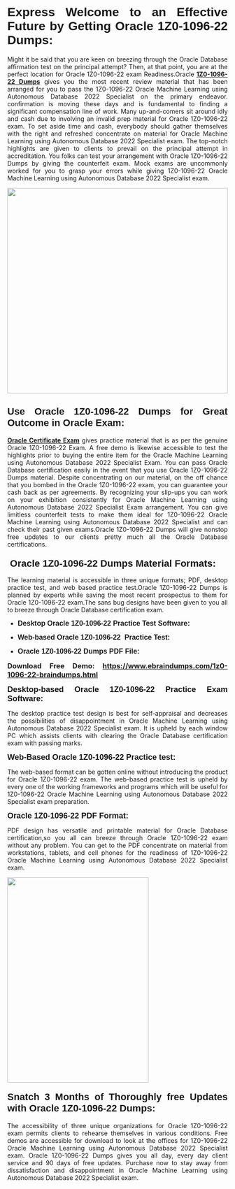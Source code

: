 <h1 dir="ltr" style="text-align: justify;"><span style="font-family:Verdana,Geneva,sans-serif;"><b>Express Welcome to an Effective Future by Getting Oracle 1Z0-1096-22 Dumps:</b></span></h1>

<p dir="ltr" style="text-align: justify;">Might it be said that you are keen on breezing through the Oracle Database affirmation test on the principal attempt? Then, at that point, you are at the perfect location for Oracle 1Z0-1096-22 exam Readiness.Oracle <a href="https://www.ebraindumps.com/1z0-1096-22-braindumps.html" target="_self"><strong>1Z0-1096-22 Dumps</strong></a> gives you the most recent review material that has been arranged for you to pass the 1Z0-1096-22 Oracle Machine Learning using Autonomous Database 2022 Specialist on the primary endeavor. confirmation is moving these days and is fundamental to finding a significant compensation line of work. Many up-and-comers sit around idly and cash due to involving an invalid prep material for Oracle 1Z0-1096-22 exam. To set aside time and cash, everybody should gather themselves with the right and refreshed concentrate on material for Oracle Machine Learning using Autonomous Database 2022 Specialist exam. The top-notch highlights are given to clients to prevail on the principal attempt in accreditation. You folks can test your arrangement with Oracle 1Z0-1096-22 Dumps by giving the counterfeit exam. Mock exams are uncommonly worked for you to grasp your errors while giving 1Z0-1096-22 Oracle Machine Learning using Autonomous Database 2022 Specialist exam.</p>

<p dir="ltr" style="text-align: justify;"><a href="https://www.ebraindumps.com/1z0-1096-22-braindumps.html" target="_self"><img alt="" src="https://lh3.googleusercontent.com/pw/AMWts8Aj3tb-wF0OMpw147T1Bg9eAAj9fKo6ifFWMDCc6oU3qtU3KEqtRsEM2KRmm3UaDWRNIl4uKsuW21qaZWMz89XK1ad3jQX9oZiQAoJqInwJqRGpkLNoXMJEdtJjmgXii-lFlTr95P8IcS6Zx1e4FG44=w1098-h617-no?authuser=4" style="width: 100%; height: 470px;" /></a></p>

<h2 dir="ltr" style="text-align: justify;"><span style="font-size:22px;"><span style="font-family:Verdana,Geneva,sans-serif;"><strong>Use Oracle 1Z0-1096-22 Dumps for Great Outcome in Oracle Exam:</strong></span></span></h2>

<p dir="ltr" style="text-align: justify;"><a href="https://www.ebraindumps.com/oracle-database-dumps.html" target="_self"><strong>Oracle Certificate Exam</strong></a> gives practice material that is as per the genuine Oracle 1Z0-1096-22 Exam. A free demo is likewise accessible to test the highlights prior to buying the entire item for the Oracle Machine Learning using Autonomous Database 2022 Specialist Exam. You can pass Oracle Database certification easily in the event that you use Oracle 1Z0-1096-22 Dumps material. Despite concentrating on our material, on the off chance that you bombed in the Oracle 1Z0-1096-22 exam, you can guarantee your cash back as per agreements. By recognizing your slip-ups you can work on your exhibition consistently for Oracle Machine Learning using Autonomous Database 2022 Specialist Exam arrangement. You can give limitless counterfeit tests to make them ideal for 1Z0-1096-22 Oracle Machine Learning using Autonomous Database 2022 Specialist and can check their past given exams.Oracle 1Z0-1096-22 Dumps will give nonstop free updates to our clients pretty much all the Oracle Database certifications.</p>

<h3 dir="ltr" style="text-align: justify;"><span style="font-size:22px;"><span style="font-family:Verdana,Geneva,sans-serif;"><strong> Oracle 1Z0-1096-22 Dumps Material Formats:</strong></span></span></h3>

<p dir="ltr" style="text-align: justify;">The learning material is accessible in three unique formats; PDF, desktop practice test, and web based practice test.Oracle 1Z0-1096-22 Dumps is planned by experts while saving the most recent prospectus to them for Oracle 1Z0-1096-22 exam.The sans bug designs have been given to you all to breeze through Oracle Database certification exam.</p>

<ul dir="ltr">
	<li style="text-align: justify;"><span style="font-size:16px;"><span style="font-family:Verdana,Geneva,sans-serif;"><b>Desktop Oracle 1Z0-1096-22 Practice Test Software: </b></span></span></li>
	<li style="text-align: justify;">
	<p><span style="font-size:16px;"><span style="font-family:Verdana,Geneva,sans-serif;"><b id="docs-internal-guid-44b45a43-7fff-2325-b530-fbb6de77fdb4">Web-based Oracle 1Z0-1096-22  Practice Test:</b></span></span></p>
	</li>
	<li role="presentation" style="text-align: justify;"><span style="font-size:16px;"><span style="font-family:Verdana,Geneva,sans-serif;"><b id="docs-internal-guid-44b45a43-7fff-2325-b530-fbb6de77fdb4">Oracle 1Z0-1096-22 Dumps PDF File:</b> </span></span></li>
</ul>

<p dir="ltr" style="text-align: justify;"><span style="font-size:16px;"><strong>Download Free Demo: <a href="https://www.ebraindumps.com/1z0-1096-22-braindumps.html" target="_self">https://www.ebraindumps.com/1z0-1096-22-braindumps.html</a></strong></span></p>

<p dir="ltr" style="text-align: justify;"><span style="font-size:18px;"><span style="font-family:Verdana,Geneva,sans-serif;"><b id="docs-internal-guid-44b45a43-7fff-2325-b530-fbb6de77fdb4">Desktop-based </b><b>Oracle 1Z0-1096-22 Practice Exam Software:</b></span></span></p>

<p dir="ltr" style="text-align: justify;">The desktop practice test design is best for self-appraisal and decreases the possibilities of disappointment in Oracle Machine Learning using Autonomous Database 2022 Specialist exam. It is upheld by each window PC which assists clients with clearing the Oracle Database certification exam with passing marks.</p>

<p dir="ltr" style="text-align: justify;"><span style="font-size:18px;"><span style="font-family:Verdana,Geneva,sans-serif;"><b>Web-Based Oracle 1Z0-1096-22 Practice test:</b></span></span></p>

<p dir="ltr" style="text-align: justify;">The web-based format can be gotten online without introducing the product for Oracle 1Z0-1096-22 exam. The web-based practice test is upheld by every one of the working frameworks and programs which will be useful for 1Z0-1096-22 Oracle Machine Learning using Autonomous Database 2022 Specialist exam preparation.</p>

<p dir="ltr" style="text-align: justify;"><span style="font-size:18px;"><span style="font-family:Verdana,Geneva,sans-serif;"><b>Oracle 1Z0-1096-22 PDF Format:</b></span></span></p>

<p dir="ltr" style="text-align: justify;">PDF design has versatile and printable material for Oracle Database certification,so you all can breeze through Oracle 1Z0-1096-22 exam without any problem. You can get to the PDF concentrate on material from workstations, tablets, and cell phones for the readiness of 1Z0-1096-22 Oracle Machine Learning using Autonomous Database 2022 Specialist exam.</p>

<p dir="ltr" style="text-align: justify;"><a href="https://www.ebraindumps.com/1z0-1096-22-braindumps.html" target="_self"><img alt="" src="https://lh3.googleusercontent.com/pw/AMWts8Cm0-aiB9xC_FPL6GMf_gRc8bGJDkUG0gzD_GNwF--xl3UqafByTFN8nh78SU7aGuHZFgFzPFfPw8DPYtpQLPn5Yzy7__RrfyR3tcnJW6pSf-MMu652cZxPK9fQfq2DRLK-vEhbQGsNVpaasFd-xlwx=w1179-h617-no?authuser=4" style="width: 80%; height: 470px;" /></a></p>

<h4 dir="ltr" style="text-align: justify;"><b><span style="font-size:22px;"><span style="font-family:Verdana,Geneva,sans-serif;">Snatch 3 Months of Thoroughly free Updates with Oracle 1Z0-1096-22 Dumps:</span></span></b></h4>

<p dir="ltr" style="text-align: justify;">The accessibility of three unique organizations for Oracle 1Z0-1096-22 exam permits clients to rehearse themselves in various conditions. Free demos are accessible for download to look at the offices for 1Z0-1096-22 Oracle Machine Learning using Autonomous Database 2022 Specialist exam. Oracle 1Z0-1096-22 Dumps gives you all day, every day client service and 90 days of free updates. Purchase now to stay away from dissatisfaction and disappointment in Oracle Machine Learning using Autonomous Database 2022 Specialist exam.</p>

<p style="text-align: justify;"> </p>
